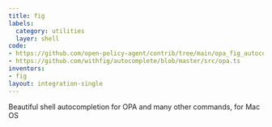 ```yaml
---
title: fig
labels:
  category: utilities
  layer: shell
code:
- https://github.com/open-policy-agent/contrib/tree/main/opa_fig_autocomplete
- https://github.com/withfig/autocomplete/blob/master/src/opa.ts
inventors:
- fig
layout: integration-single
---
```

Beautiful shell autocompletion for OPA and many other commands, for Mac OS
